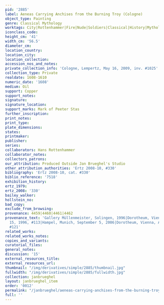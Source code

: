 ```yaml
---
pid: '2885'
label: Aeneas Carrying Anchises from the Burning Troy (Cologne)
object_type: Painting
genre: Classical Mythology
worktags: City|Rottenhammer|Fire|Nude|Soldiers|Classical|History|Mythological|Armor
iconclass_code:
height_cm: '41'
width_cm: '56.5'
diameter_cm:
location_country:
location_city:
location_collection:
accession_nos_and_notes:
private_collection_info: 'Cologne, Lempertz, May 16, 2009, inv. #1025'
collection_type: Private
realdate: 1608-1610
numeric_date: '1608'
medium: Oil
support: Copper
support_notes:
signature:
signature_location:
support_marks: Mark of Peeter Stas
further_inscription:
print_notes:
print_type:
plate_dimensions:
states:
printmaker:
publisher:
series:
collaborators: Hans Rottenhammer
collaborator_notes:
collectors_patrons:
our_attribution: Produced Outside Jan Brueghel's Studio
other_attribution_authorities: 'Ertz 2008-10, #330'
bibliography: 'Ertz 2008-10, cat. #330'
biblio_reference: '7518'
exhibition_history:
ertz_1979:
ertz_2008: '330'
bailey_walker:
hollstein_no:
bad_copy:
exclude_from_browsing:
provenance: 4459|4460|4461|4462
provenance_text: 'Gallery Müllenmeister, Solingen, 1996|Dorotheum, Vienna, October
  15, 1996, #113|Hampel, Munich, September 5, 2006|Dorotheum, Vienna, April 7, 2006,
  #121'
related_works:
related_works_notes:
copies_and_variants:
curatorial_files:
general_notes:
discussion: '15'
external_resources_title:
external_resources_url:
thumbnail: "/img/derivatives/simple/2885/thumbnail.jpg"
fullwidth: "/img/derivatives/simple/2885/fullwidth.jpg"
collection: janbrueghel
layout: janbrueghel_item
order: '0012'
permalink: "/janbrueghel/aeneas-carrying-anchises-from-the-burning-troy-cologne"
full: ''
---
```

